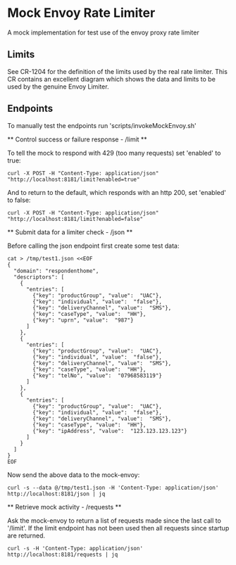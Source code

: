 # Mock Envoy Rate Limiter

A mock implementation for test use of the envoy proxy rate limiter

## Limits

See CR-1204 for the definition of the limits used by the real rate limiter.
This CR contains an excellent diagram which shows the data and limits to be used by the genuine Envoy Limiter. 

## Endpoints

To manually test the endpoints run 'scripts/invokeMockEnvoy.sh' 

** Control success or failure response - /limit **

To tell the mock to respond with 429 (too many requests) set 'enabled' to true: 

    curl -X POST -H "Content-Type: application/json" "http://localhost:8181/limit?enabled=true"

And to return to the default, which responds with an http 200, set 'enabled' to false:

    curl -X POST -H "Content-Type: application/json" "http://localhost:8181/limit?enabled=false"

**     Submit data for a limiter check - /json **

Before calling the json endpoint first create some test data:

```
cat > /tmp/test1.json <<EOF
{
  "domain": "respondenthome",
  "descriptors": [
    {
      "entries": [
        {"key": "productGroup", "value":  "UAC"},
        {"key": "individual", "value":  "false"},
        {"key": "deliveryChannel", "value":  "SMS"},
        {"key": "caseType", "value":  "HH"},
        {"key": "uprn", "value":  "987"}
      ]
    },
    {
      "entries": [
        {"key": "productGroup", "value":  "UAC"},
        {"key": "individual", "value":  "false"},
        {"key": "deliveryChannel", "value":  "SMS"},
        {"key": "caseType", "value":  "HH"},
        {"key": "telNo", "value":  "07968583119"}
      ]
    },
    {
      "entries": [
        {"key": "productGroup", "value":  "UAC"},
        {"key": "individual", "value":  "false"},
        {"key": "deliveryChannel", "value":  "SMS"},
        {"key": "caseType", "value":  "HH"},
        {"key": "ipAddress", "value":  "123.123.123.123"}
      ]
    }
  ]
}
EOF
```

Now send the above data to the mock-envoy:

    curl -s --data @/tmp/test1.json -H 'Content-Type: application/json' http://localhost:8181/json | jq

** Retrieve mock activity - /requests **

Ask the mock-envoy to return a list of requests made since the last call to '/limit'. 
If the limit endpoint has not been used then all requests since startup are returned.

    curl -s -H 'Content-Type: application/json' http://localhost:8181/requests | jq
